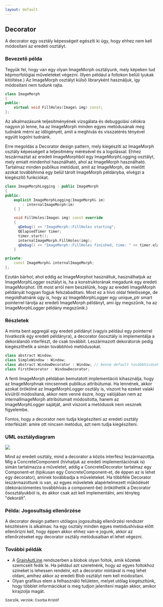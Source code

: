 ```yaml
---
layout: default
---
```


## Decorator

A decorator egy osztály képességeit egészíti ki úgy, hogy ehhez nem kell módosítani az eredeti osztályt.

### Bevezető példa

Tegyük fel, hogy van egy olyan ImageMorph osztályunk, mely képeken tud képmorfológiai műveleteket végezni. (Ilyen például a foltokon belüli lyukak kitöltése.) Az ImageMorph osztályt külső libraryként használjuk, így módosítani nem tudunk rajta.

```C++
class ImageMorph
{
public:
    virtual void FillHoles(Image& img) const;
};
```

Az alkalmazásunk teljesítményének vizsgálata és debuggolási célokra nagyon jó lenne, ha az ImageMorph minden egyes metódusának meg tudnánk mérni az időigényét, amit a meghívás és visszatérés tényével együtt logolni tudnánk.

Erre megoldás a Decorator design pattern, mely kiegészíti az ImageMorph osztály képességeit a teljesítmény mérésével és a logolással. Ehhez leszármaztat az eredeti ImageMorphból egy ImageMorphLogging osztályt, mely emiatt mindenhol használható, ahol az ImageMorph használható. Tartalmaz minden publikus metódust, amit az ImageMorph, de mielőtt azokat továbbhívná egy belül tárolt ImageMorph példányba, elvégzi a kiegészítő funkciókat.

```C++
class ImageMorphLogging : public ImageMorph
{
public:
    explicit ImageMorphLogging(ImageMorph& im)
        : internalImageMorph(im)
    { }

    void FillHoles(Image& img) const override
    {
      qDebug() << "ImageMorph::FillHoles starting";
      QElapsedTimer timer;
      timer.start();
      internalImageMorph.FillHoles(img);
      qDebug() << "ImageMorph::FillHoles finished, time: " << timer.elapsed() << " ms";
    }

private:
    const ImageMorph& internalImageMorph;
};
```

Ezután bárhol, ahol eddig az ImageMorphot használtuk, használhatjuk az ImageMorphLogger osztályt is, ha a konstruktorának megadunk egy eredeti ImageMorphot. (Itt most arról nem beszélünk, hogy az eredeti ImageMorph példányát hogyan fogjuk felszabadítani. Most ez a hívó oldal felelőssége, de megoldhatnánk úgy is, hogy az ImageMorphLogger egy unique_ptr<ImageMorph> smart pointerrel tárolja az eredeti ImageMorph példányt, ami így megszűnik, ha az ImageMorphLogger példány megszűnik.)

### Részletek

A minta bent aggregál egy eredeti példányt (vagyis például egy pointerrel hivatkozik egy eredeti példányra), a decorator ősosztály is implementálja a dekorálandó interfészt, de csak továbbít. Leszármazott dekorátorok pedig kiegészíthetik a simán továbbhívó metódusokat.

```C++
class abstract Window;
class SimpleWindow : Window;
class abstract WindowDecorator : Window; // benne default továbbhívások
class FirstDecorator : WindowDecorator;
```

A fenti ImageMorph példában bemutatott implementáció kihasználja, hogy az ImageMorphnak nincsennek publikus attribútumai. Ha lennének, akkor azokat örökölné az ImageMorphLogger osztály is, viszont ha ezeket valaki kívülről módosítaná, akkor nem venné észre, hogy valójában nem az internalImageMorph attribútumait módosította, hanem az ImageMorphLogger sajátját, amit viszont a metódusok nem vesznek figyelembe.

Fontos, hogy a decorator nem tudja kiegészíteni az eredeti osztály interfészét: amire ott nincsen metódus, azt nem tudja kiegészíteni.

### UML osztálydiagram

![](image/Decorator.png)

Mind az eredeti osztály, mind a decorator a közös interfész leszármazottja. Míg a ConcreteComponent (hívhatjuk az eredeti implementációnak is) simán tartalmazza a műveletet, addig a ConcreteDecorator tartalmaz egy Component-et (tipikusan egy ConcreteComponent-et, de éppen az is lehet egy decorator), aminek továbbadja a műveleteket. Ha többféle Decorator leszármazottunk is van, az egyes műveletek alapértelmezett működését (dekorációmentes továbbhívás a component-be) örökölhetik a Decorator ősosztályukból is, és akkor csak azt kell implementálni, ami tényleg "dekorált".

### Példa: Jogosultság ellenőrzése

A decorator design pattern utólagos jogosultság ellenőrzési rendszer készítésére is alkalmas: ha egy osztály minden egyes metódushívása előtt ellenőrizni kell, hogy éppen akkor ehhez van-e jogunk, akkor az ellenőrzéseket egy decorator osztály metódusaiban el lehet végezni.

### További példák

   * A [GrainAutLine](http://bmeaut.github.io/grainautline/) rendszerben a blobok olyan foltok, amik kőzetek szemcséit fedik le. Ha például azt szeretnénk, hogy az egyes foltokhoz színeket is lehessen rendelni, ezt a decorator mintával is meg lehet oldani, amihez akkor az eredeti Blob osztályt nem kell módosítani.
   * Olyan grafikus elem a felhasználó felületen, melyet utólag kiegészítünk, hogy többlet információkat is meg tudjon jeleníteni magán akkor, amikor kirajzolja magát.

<small>Szerzők, verziók: Csorba Kristóf</small>
